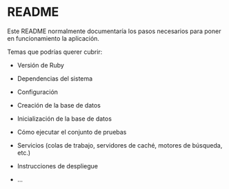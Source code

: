 # README

Este README normalmente documentaría los pasos necesarios para poner en funcionamiento la aplicación.

Temas que podrías querer cubrir:

* Versión de Ruby

* Dependencias del sistema

* Configuración

* Creación de la base de datos

* Inicialización de la base de datos

* Cómo ejecutar el conjunto de pruebas

* Servicios (colas de trabajo, servidores de caché, motores de búsqueda, etc.)

* Instrucciones de despliegue

* ...